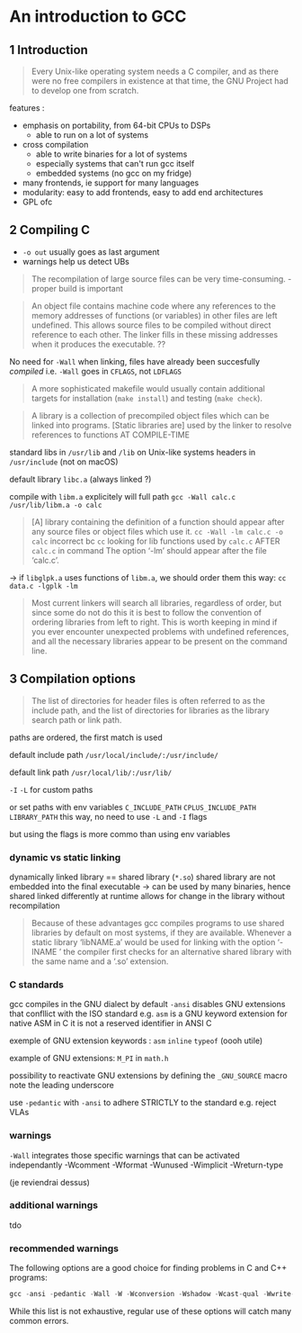 # An introduction to GCC

## 1 Introduction

> Every Unix-like operating system needs a C compiler, and as there were no free compilers in existence at that time, the GNU Project had to develop one from scratch.

features :

- emphasis on portability, from 64-bit CPUs to DSPs
    - able to run on a lot of systems
- cross compilation
    - able to write binaries for a lot of systems
    - especially systems that can't run gcc itself
    - embedded systems (no gcc on my fridge)
- many frontends, ie support for many languages
- modularity: easy to add frontends, easy to add end architectures
- GPL ofc

## 2 Compiling C

- `-o out` usually goes as last argument
- warnings help us detect UBs

> The recompilation of large source files can be very time-consuming.
    - proper build is important

> An object file contains machine code where any references to the memory addresses of functions (or variables) in other files are left undefined. This allows source files to be compiled without direct reference to each other. The linker fills in these missing addresses when it produces the executable.
??

No need for `-Wall` when linking, files have already been succesfully _compiled_
i.e. `-Wall` goes in `CFLAGS`, not `LDFLAGS`

> A more sophisticated makefile would usually contain additional targets for installation (`make
install`) and testing (`make check`).

> A library is a collection of precompiled object files which can be linked into programs.
> [Static libraries are] used by the linker to resolve references to functions AT COMPILE-TIME 

standard libs in `/usr/lib` and `/lib` on Unix-like systems
headers in `/usr/include` 
(not on macOS)

default library `libc.a` (always linked ?)

compile with `libm.a` explicitely will full path
`gcc -Wall calc.c /usr/lib/libm.a -o calc`

> [A] library containing the definition of a function should appear after any source files or object files which use it.
`cc -Wall -lm calc.c -o calc` incorrect bc `cc` looking for lib functions used
by `calc.c` AFTER `calc.c` in command
> The option ‘-lm’ should appear after the file ‘calc.c’.

-> if `libglpk.a` uses functions of `libm.a`, we should order them this way:
`cc data.c -lgplk -lm`

> Most current linkers will search all libraries, regardless of order, but since some do not do this it is best to follow the convention of ordering libraries from left to right.
> This is worth keeping in mind if you ever encounter unexpected problems with undefined references, and all the necessary libraries appear to be present on the command line.

## 3 Compilation options

> The list of directories for header files is often referred to as the include path, and the list of directories for libraries as the library search path or link path.

paths are ordered, the first match is used

default include path
`/usr/local/include/:/usr/include/`

default link path
`/usr/local/lib/:/usr/lib/`

`-I` `-L` for custom paths

or set paths with env variables
`C_INCLUDE_PATH`
`CPLUS_INCLUDE_PATH`
`LIBRARY_PATH`
this way, no need to use `-L` and `-I` flags

but using the flags is more commo than using env variables

### dynamic vs static linking

dynamically linked library == shared library (`*.so`)
shared library are not embedded into the final executable
-> can be used by many binaries, hence shared
linked differently at runtime
allows for change in the library without recompilation

> Because of these advantages gcc compiles programs to use shared libraries by
> default on most systems, if they are available. Whenever a static library
> ‘libNAME.a’ would be used for linking with the option ‘-lNAME ’ the compiler
> first checks for an alternative shared library with the same name and a ‘.so’
> extension.

### C standards

gcc compiles in the GNU dialect by default
`-ansi` disables GNU extensions  that confllict with the ISO standard
e.g. `asm` is a GNU keyword extension for native ASM in C
it is not a reserved identifier in ANSI C

exemple of GNU extension keywords : 
`asm`
`inline`
`typeof` (oooh utile)

example of GNU extensions:
`M_PI` in `math.h`

possibility to reactivate GNU extensions by defining the `_GNU_SOURCE` macro
note the leading underscore

use `-pedantic` with `-ansi` to adhere STRICTLY to the standard
e.g. reject VLAs

### warnings

`-Wall` integrates those specific warnings that can be activated independantly
-Wcomment
-Wformat
-Wunused
-Wimplicit
-Wreturn-type

(je reviendrai dessus)

### additional warnings

tdo

### recommended warnings

The following options are a good choice for finding problems in C and C++ programs:
```c
gcc -ansi -pedantic -Wall -W -Wconversion -Wshadow -Wcast-qual -Wwrite-strings
```
While this list is not exhaustive, regular use of these options will catch many common
errors.
